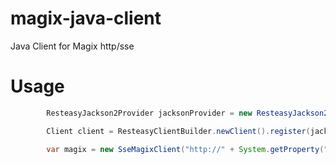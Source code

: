 # magix-java-client
Java Client for Magix http/sse

# Usage

```java
        ResteasyJackson2Provider jacksonProvider = new ResteasyJackson2Provider();

        Client client = ResteasyClientBuilder.newClient().register(jacksonProvider);

        var magix = new SseMagixClient("http://" + System.getProperty("MAGIX_HOST", "localhost:8080"), client);
```
